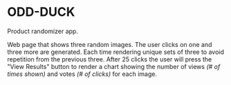 # ODD-DUCK

Product randomizer app.

Web page that shows three random images. The user clicks on one and three more are generated. Each time rendering unique sets of three to avoid repetition from the previous three. After 25 clicks the user will press the "View Results" button to render a chart showing the number of views _(# of times shown)_ and votes _(# of clicks)_ for each image.
